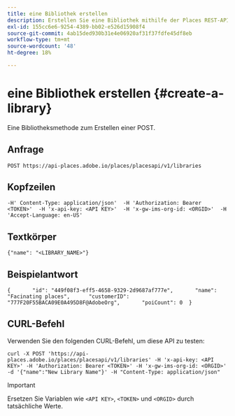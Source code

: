 ```yaml
---
title: eine Bibliothek erstellen
description: Erstellen Sie eine Bibliothek mithilfe der Places REST-API.
exl-id: 155cc6e6-9254-4389-bb02-e526d15908f4
source-git-commit: 4ab15ded930b31e4e06920af31f37fdfe45df8eb
workflow-type: tm+mt
source-wordcount: '48'
ht-degree: 18%

---
```


# eine Bibliothek erstellen {#create-a-library}

Eine Bibliotheksmethode zum Erstellen einer POST.

## Anfrage

```text
POST https://api-places.adobe.io/places/placesapi/v1/libraries
```

## Kopfzeilen

```text
-H' Content-Type: application/json'  -H 'Authorization: Bearer <TOKEN>'  -H 'x-api-key: <API KEY>'  -H 'x-gw-ims-org-id: <ORGID>'  -H 'Accept-Language: en-US'
```

## Textkörper

```text
{"name": "<LIBRARY_NAME>"}
```

## Beispielantwort

```text
{       "id": "449f08f3-eff5-4658-9329-2d9687af777e",       "name": "Facinating places",      "customerID": "777F20F55BACA09E0A495D8F@AdobeOrg",       "poiCount": 0  }
```

## CURL-Befehl

Verwenden Sie den folgenden CURL-Befehl, um diese API zu testen:

```text
curl -X POST 'https://api-places.adobe.io/places/placesapi/v1/libraries' -H 'x-api-key: <API KEY>' -H 'Authorization: Bearer <TOKEN>' -H 'x-gw-ims-org-id: <ORGID>' -d '{"name":"New Library Name"}' -H "Content-Type: application/json"
```

>[!IMPORTANT]
>
>Ersetzen Sie Variablen wie `<API KEY>`, `<TOKEN>` und `<ORGID>` durch tatsächliche Werte.

